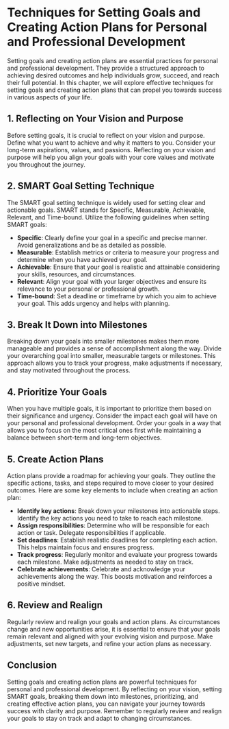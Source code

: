 Techniques for Setting Goals and Creating Action Plans for Personal and Professional Development
=========================================================================================================



Setting goals and creating action plans are essential practices for personal and professional development. They provide a structured approach to achieving desired outcomes and help individuals grow, succeed, and reach their full potential. In this chapter, we will explore effective techniques for setting goals and creating action plans that can propel you towards success in various aspects of your life.

1\. Reflecting on Your Vision and Purpose
----------------------------------------

Before setting goals, it is crucial to reflect on your vision and purpose. Define what you want to achieve and why it matters to you. Consider your long-term aspirations, values, and passions. Reflecting on your vision and purpose will help you align your goals with your core values and motivate you throughout the journey.

2\. SMART Goal Setting Technique
-------------------------------

The SMART goal setting technique is widely used for setting clear and actionable goals. SMART stands for Specific, Measurable, Achievable, Relevant, and Time-bound. Utilize the following guidelines when setting SMART goals:

* **Specific**: Clearly define your goal in a specific and precise manner. Avoid generalizations and be as detailed as possible.
* **Measurable**: Establish metrics or criteria to measure your progress and determine when you have achieved your goal.
* **Achievable**: Ensure that your goal is realistic and attainable considering your skills, resources, and circumstances.
* **Relevant**: Align your goal with your larger objectives and ensure its relevance to your personal or professional growth.
* **Time-bound**: Set a deadline or timeframe by which you aim to achieve your goal. This adds urgency and helps with planning.

3\. Break It Down into Milestones
--------------------------------

Breaking down your goals into smaller milestones makes them more manageable and provides a sense of accomplishment along the way. Divide your overarching goal into smaller, measurable targets or milestones. This approach allows you to track your progress, make adjustments if necessary, and stay motivated throughout the process.

4\. Prioritize Your Goals
------------------------

When you have multiple goals, it is important to prioritize them based on their significance and urgency. Consider the impact each goal will have on your personal and professional development. Order your goals in a way that allows you to focus on the most critical ones first while maintaining a balance between short-term and long-term objectives.

5\. Create Action Plans
----------------------

Action plans provide a roadmap for achieving your goals. They outline the specific actions, tasks, and steps required to move closer to your desired outcomes. Here are some key elements to include when creating an action plan:

* **Identify key actions**: Break down your milestones into actionable steps. Identify the key actions you need to take to reach each milestone.
* **Assign responsibilities**: Determine who will be responsible for each action or task. Delegate responsibilities if applicable.
* **Set deadlines**: Establish realistic deadlines for completing each action. This helps maintain focus and ensures progress.
* **Track progress**: Regularly monitor and evaluate your progress towards each milestone. Make adjustments as needed to stay on track.
* **Celebrate achievements**: Celebrate and acknowledge your achievements along the way. This boosts motivation and reinforces a positive mindset.

6\. Review and Realign
---------------------

Regularly review and realign your goals and action plans. As circumstances change and new opportunities arise, it is essential to ensure that your goals remain relevant and aligned with your evolving vision and purpose. Make adjustments, set new targets, and refine your action plans as necessary.

Conclusion
----------

Setting goals and creating action plans are powerful techniques for personal and professional development. By reflecting on your vision, setting SMART goals, breaking them down into milestones, prioritizing, and creating effective action plans, you can navigate your journey towards success with clarity and purpose. Remember to regularly review and realign your goals to stay on track and adapt to changing circumstances.
